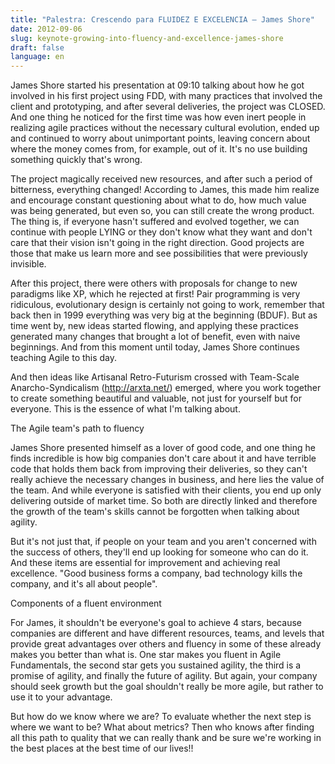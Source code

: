```yaml
---
title: "Palestra: Crescendo para FLUIDEZ E EXCELENCIA – James Shore"
date: 2012-09-06
slug: keynote-growing-into-fluency-and-excellence-james-shore
draft: false
language: en
---
```


James Shore started his presentation at 09:10 talking about how he got involved in his first project using FDD, with many practices that involved the client and prototyping, and after several deliveries, the project was CLOSED. And one thing he noticed for the first time was how even inert people in realizing agile practices without the necessary cultural evolution, ended up and continued to worry about unimportant points, leaving concern about where the money comes from, for example, out of it. It's no use building something quickly that's wrong.

The project magically received new resources, and after such a period of bitterness, everything changed! According to James, this made him realize and encourage constant questioning about what to do, how much value was being generated, but even so, you can still create the wrong product. The thing is, if everyone hasn't suffered and evolved together, we can continue with people LYING or they don't know what they want and don't care that their vision isn't going in the right direction. Good projects are those that make us learn more and see possibilities that were previously invisible.

After this project, there were others with proposals for change to new paradigms like XP, which he rejected at first! Pair programming is very ridiculous, evolutionary design is certainly not going to work, remember that back then in 1999 everything was very big at the beginning (BDUF). But as time went by, new ideas started flowing, and applying these practices generated many changes that brought a lot of benefit, even with naive beginnings. And from this moment until today, James Shore continues teaching Agile to this day.

And then ideas like Artisanal Retro-Futurism crossed with Team-Scale Anarcho-Syndicalism (http://arxta.net/) emerged, where you work together to create something beautiful and valuable, not just for yourself but for everyone. This is the essence of what I'm talking about.

The Agile team's path to fluency

James Shore presented himself as a lover of good code, and one thing he finds incredible is how big companies don't care about it and have terrible code that holds them back from improving their deliveries, so they can't really achieve the necessary changes in business, and here lies the value of the team. And while everyone is satisfied with their clients, you end up only delivering outside of market time. So both are directly linked and therefore the growth of the team's skills cannot be forgotten when talking about agility.

But it's not just that, if people on your team and you aren't concerned with the success of others, they'll end up looking for someone who can do it. And these items are essential for improvement and achieving real excellence. "Good business forms a company, bad technology kills the company, and it's all about people".

Components of a fluent environment

For James, it shouldn't be everyone's goal to achieve 4 stars, because companies are different and have different resources, teams, and levels that provide great advantages over others and fluency in some of these already makes you better than what is. One star makes you fluent in Agile Fundamentals, the second star gets you sustained agility, the third is a promise of agility, and finally the future of agility. But again, your company should seek growth but the goal shouldn't really be more agile, but rather to use it to your advantage.

But how do we know where we are? To evaluate whether the next step is where we want to be? What about metrics? Then who knows after finding all this path to quality that we can really thank and be sure we're working in the best places at the best time of our lives!!